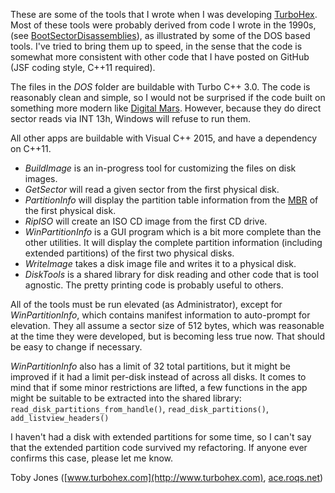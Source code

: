 These are some of the tools that I wrote when I was developing
[TurboHex](http://www.turbohex.com). Most of these tools were probably derived
from code I wrote in the 1990s,
\(see [BootSectorDisassemblies](https://github.com/AceRoqs/BootSectorDisassemblies)\),
as illustrated by some of the DOS based tools.  I've tried to bring them up to
speed, in the sense that the code is somewhat more consistent with other code
that I have posted on GitHub \(JSF coding style, C++11 required\).

The files in the _DOS_ folder are buildable with Turbo C++ 3.0. The code is
reasonably clean and simple, so I would not be surprised if the code built on
something more modern like [Digital Mars](http://www.digitalmars.com/features.html).
However, because they do direct sector reads via INT 13h, Windows will refuse
to run them.

All other apps are buildable with Visual C++ 2015, and have a dependency on
C++11.

* _BuildImage_ is an in-progress tool for customizing the files on disk images.
* _GetSector_ will read a given sector from the first physical disk.
* _PartitionInfo_ will display the partition table information from the
[MBR](http://en.wikipedia.org/wiki/Master_boot_record) of the first physical
disk.
* _RipISO_ will create an ISO CD image from the first CD drive.
* _WinPartitionInfo_ is a GUI program which is a bit more complete than the other
utilities. It will display the complete partition information \(including
extended partitions\) of the first two physical disks.
* _WriteImage_ takes a disk image file and writes it to a physical disk.
* _DiskTools_ is a shared library for disk reading and other code that is tool
agnostic. The pretty printing code is probably useful to others.

All of the tools must be run elevated \(as Administrator\), except for
_WinPartitionInfo_, which contains manifest information to auto-prompt for elevation.
They all assume a sector size of 512 bytes, which was reasonable at the time
they were developed, but is becoming less true now.  That should be easy to
change if necessary.

_WinPartitionInfo_ also has a limit of 32 total partitions, but it might be improved
if it had a limit per-disk instead of across all disks. It comes to mind that
if some minor restrictions are lifted, a few functions in the app might be
suitable to be extracted into the shared library:
`read_disk_partitions_from_handle()`, `read_disk_partitions()`,
`add_listview_headers()`

I haven't had a disk with extended partitions for some time, so I can't say
that the extended partition code survived my refactoring. If anyone ever confirms
this case, please let me know.

Toby Jones \([www.turbohex.com](http://www.turbohex.com), [ace.roqs.net](http://ace.roqs.net)\)

